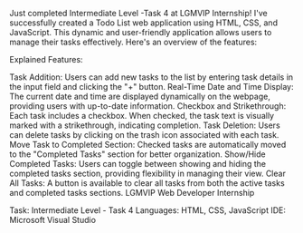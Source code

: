 Just completed Intermediate Level -Task 4 at LGMVIP Internship! I've successfully created a Todo List web application using HTML, CSS, and JavaScript. This dynamic and user-friendly application allows users to manage their tasks effectively. Here's an overview of the features:

Explained Features:

Task Addition: Users can add new tasks to the list by entering task details in the input field and clicking the "+" button.
Real-Time Date and Time Display: The current date and time are displayed dynamically on the webpage, providing users with up-to-date information.
Checkbox and Strikethrough: Each task includes a checkbox. When checked, the task text is visually marked with a strikethrough, indicating completion.
Task Deletion: Users can delete tasks by clicking on the trash icon associated with each task.
Move Task to Completed Section: Checked tasks are automatically moved to the "Completed Tasks" section for better organization.
Show/Hide Completed Tasks: Users can toggle between showing and hiding the completed tasks section, providing flexibility in managing their view.
Clear All Tasks: A button is available to clear all tasks from both the active tasks and completed tasks sections.
LGMVIP Web Developer Internship

Task: Intermediate Level - Task 4
Languages: HTML, CSS, JavaScript
IDE: Microsoft Visual Studio

